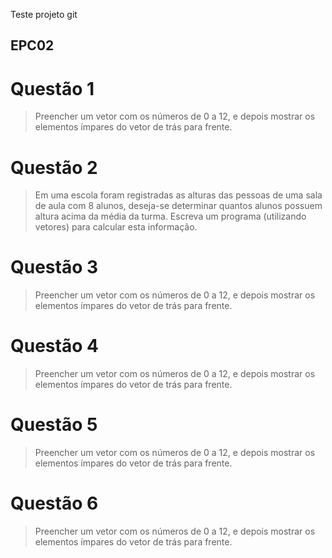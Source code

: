 Teste projeto git

## EPC02
# Questão 1
> Preencher um vetor com os números de 0 a 12, e depois mostrar os elementos ímpares do vetor de trás para frente.

# Questão 2
> Em uma escola foram registradas as alturas das pessoas de uma sala de aula com 8 alunos, deseja-se determinar quantos alunos possuem altura acima da média da turma. Escreva um programa (utilizando vetores) para calcular esta informação.

# Questão 3
> Preencher um vetor com os números de 0 a 12, e depois mostrar os elementos ímpares do vetor de trás para frente.

# Questão 4
> Preencher um vetor com os números de 0 a 12, e depois mostrar os elementos ímpares do vetor de trás para frente.

# Questão 5
> Preencher um vetor com os números de 0 a 12, e depois mostrar os elementos ímpares do vetor de trás para frente.

# Questão 6
> Preencher um vetor com os números de 0 a 12, e depois mostrar os elementos ímpares do vetor de trás para frente.
